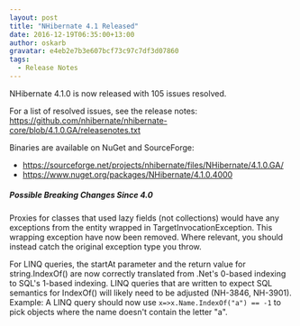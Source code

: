 ```yaml
---
layout: post
title: "NHibernate 4.1 Released"
date: 2016-12-19T06:35:00+13:00
author: oskarb
gravatar: e4eb2e7b3e607bcf73c97c7df3d07860
tags:
  - Release Notes
---
```

NHibernate 4.1.0 is now released with 105 issues resolved.

For a list of resolved issues, see the release notes:
https://github.com/nhibernate/nhibernate-core/blob/4.1.0.GA/releasenotes.txt

Binaries are available on NuGet and SourceForge:
- https://sourceforge.net/projects/nhibernate/files/NHibernate/4.1.0.GA/
- https://www.nuget.org/packages/NHibernate/4.1.0.4000

##### Possible Breaking Changes Since 4.0 #####
Proxies for classes that used lazy fields (not collections)
would have any exceptions from the entity wrapped in TargetInvocationException. This
wrapping exception have now been removed. Where relevant, you should instead catch
the original exception type you throw.

For LINQ queries, the startAt parameter and the return value for string.IndexOf() are
now correctly translated from .Net's 0-based indexing to SQL's 1-based indexing. LINQ
queries that are written to expect SQL semantics for IndexOf() will likely need to be
adjusted (NH-3846, NH-3901).
Example: A LINQ query should now use `x=>x.Name.IndexOf("a") == -1` to pick objects where
the name doesn't contain the letter "a".